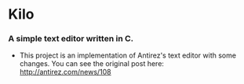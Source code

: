 
# Kilo

### A simple text editor written in C.
- This project is an implementation of Antirez's text editor with some changes. You can see the original post here: http://antirez.com/news/108
